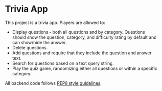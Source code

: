 # Trivia App
This project is a trivia app. Players are allowed to:
* Display questions - both all questions and by category. Questions should show the question, category, and difficulty rating by default and can show/hide the answer.
* Delete questions.
* Add questions and require that they include the question and answer text.
* Search for questions based on a text query string.
* Play the quiz game, randomizing either all questions or within a specific category.

All backend code follows [PEP8 style guidelines](https://peps.python.org/pep-0008/).

